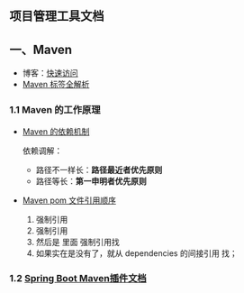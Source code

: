 ## 项目管理工具文档



## 一、Maven

- 博客：[快速访问](https://blog.csdn.net/qq_41893274/article/details/89684463?ops_request_misc=%257B%2522request%255Fid%2522%253A%2522160351053419195264755496%2522%252C%2522scm%2522%253A%252220140713.130102334.pc%255Fblog.%2522%257D&request_id=160351053419195264755496&biz_id=0&utm_medium=distribute.pc_search_result.none-task-blog-2~blog~first_rank_v2~rank_blog_default-2-89684463.pc_v2_rank_blog_default&utm_term=maven&spm=1018.2118.3001.4187#5%20Maven%E7%9A%84%E6%A0%B8%E5%BF%83%E6%A6%82%E5%BF%B5) 
- [Maven 标签全解析](https://www.cnblogs.com/youpeng/p/10857106.html) 

### 1.1 Maven 的工作原理

- [Maven 的依赖机制](https://www.cnblogs.com/mengxinrenyu/p/11004015.html) 

  依赖调解：

  - 路径不一样长：**路径最近者优先原则** 
  - 路径等长：**第一申明者优先原则** 

- [Maven pom 文件引用顺序](https://www.cnblogs.com/aspirant/p/11122680.html) 

  1. <dependencies> 强制引用
  2. </dependencyManagement> 强制引用
  3. 然后是 <parent> 里面 强制引用找
  4. 如果实在是没有了，就从  dependencies 的间接引用 找；




### 1.2 [Spring Boot Maven插件文档](https://docs.spring.io/spring-boot/docs/2.3.4.RELEASE/maven-plugin/reference/html/#introduction)   